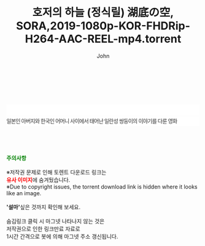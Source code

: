 ﻿---
layout: post
title:  "호저의 하늘 (정식릴) 湖底の空, SORA,2019-1080p-KOR-FHDRip-H264-AAC-REEL-mp4.torrent"
author: John
categories: [ 영화 ]
tags: [  ]
image:  
description: "호저의 하늘 (정식릴) 湖底の空, SORA,2019-1080p-KOR-FHDRip-H264-AAC-REEL-mp4 torrent 정보 공유"
toc: true
toc_sticky: true
---

<br>
<div class="view-img">
<a class="view_image" href="http://torrentmobile62.com/bbs/view_image.php?fn=%2Fdata%2Ffile%2Fmovie%2F3735181755_yKt75Pjn_f0095882710621921861918debcf50a5bd07eba3.jpg" target="_blank"><img alt="" class="img-tag" content="http://torrentmobile62.com/data/file/movie/3735181755_yKt75Pjn_f0095882710621921861918debcf50a5bd07eba3.jpg" itemprop="image" src="http://torrentmobile62.com/data/file/movie/3735181755_yKt75Pjn_f0095882710621921861918debcf50a5bd07eba3.jpg"/></a><a class="view_image" href="http://torrentmobile62.com/bbs/view_image.php?fn=%2Fdata%2Ffile%2Fmovie%2F3735181755_PjogFm1L_9dd073cfacc208eb2efedae679ffeb7444a4833f.jpg" target="_blank"><img alt="" class="img-tag" content="http://torrentmobile62.com/data/file/movie/3735181755_PjogFm1L_9dd073cfacc208eb2efedae679ffeb7444a4833f.jpg" itemprop="image" src="http://torrentmobile62.com/data/file/movie/3735181755_PjogFm1L_9dd073cfacc208eb2efedae679ffeb7444a4833f.jpg"/></a></div><div class="view-content" itemprop="description">
<p><br/></p><div class="title_area" style="margin:0px 0px 9px;padding:0px;list-style:none;font-family:'나눔고딕', NanumGothic, '돋움', Dotum, Helvetica, 'AppleSDGothicNeo-Medium', AppleGothic, sans-serif;height:30px;float:none;background-color:rgb(255,255,255);"><h4 class="h_story" style="margin:5px 10px 0px 0px;padding:0px;list-style:none;font-family:'돋움', sans-serif;height:18px;width:49px;background:url(&quot;https://ssl.pstatic.net/static/movie/2020/10/h_tx_sp5.png&quot;) no-repeat 0px -17px;float:left;"><strong class="blind" style="margin:0px;padding:0px;list-style:none;font-size:0px;font-family:inherit;color:inherit;width:1px;height:1px;line-height:0;">줄거리</strong></h4></div><p class="con_tx" style="margin-top:-7px;margin-bottom:-6px;list-style:none;font-size:14px;font-family:'나눔고딕', NanumGothic, '돋움', Dotum, Helvetica, 'AppleSDGothicNeo-Medium', AppleGothic, sans-serif;color:rgb(51,51,51);background-image:url(&quot;https://ssl.pstatic.net/static/movie/2014/01/blank.gif&quot;);letter-spacing:-1px;line-height:25px;background-color:rgb(255,255,255);">일본인 아버지와 한국인 어머니 사이에서 태어난 일란성 쌍둥이의 이야기를 다룬 영화</p> </div>
    
<br><br><br>
<p data-ke-size="size16"><b><span style="color: green;">주의사항</span></b><br /><br />※저작권 문제로 인해 토렌트 다운로드 링크는<br /><b><span style="color: red;">유사 이미지</span></b>에 숨겨뒀습니다.<br />※Due to copyright issues, the torrent download link is hidden where it looks like an image.<br /><br /><b>'설마'</b>싶은 것까지 확인해 보세요.<br /><br />숨김링크 클릭 시 마그넷 나타나지 않는 것은<br />저작권으로 인한 링크만료 자료로<br />1시간 간격으로 봇에 의해 마그넷 주소 갱신됩니다.</p>
